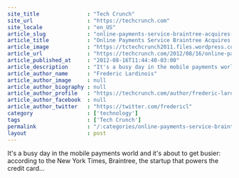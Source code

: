 ```yaml
---
site_title               : "Tech Crunch"
site_url                 : "https://techcrunch.com"
site_locale              : "en_US"
article_slug             : "online-payments-service-braintree-acquires-social-payments-startup-venmo-for-s26-2m"
article_title            : "Online Payments Service Braintree Acquires Social Payments Startup Venmo For $26.2M"
article_image            : "https://tctechcrunch2011.files.wordpress.com/2012/08/3.png?w=179&h=35&crop=1"
article_url              : "https://techcrunch.com/2012/08/16/online-payments-service-braintree-acquires-venmo-for-26-2m/"
article_published_at     : "2012-08-16T11:44:40-03:00"
article_description      : "It's a busy day in the mobile payments world and it's about to get busier: according to the New York Times, Braintree, the startup that powers the credit card..."
article_author_name      : "Frederic Lardinois"
article_author_image     : null
article_author_biography : null
article_author_profile   : "https://techcrunch.com/author/frederic-lardinois/"
article_author_facebook  : null
article_author_twitter   : "https://twitter.com/fredericl"
category                 : ['technology']
tags                     : ['Tech Crunch']
permalink                : "/:categories/online-payments-service-braintree-acquires-social-payments-startup-venmo-for-s26-2m/"
layout                   : post
---
```


It's a busy day in the mobile payments world and it's about to get busier: according to the New York Times, Braintree, the startup that powers the credit card...
